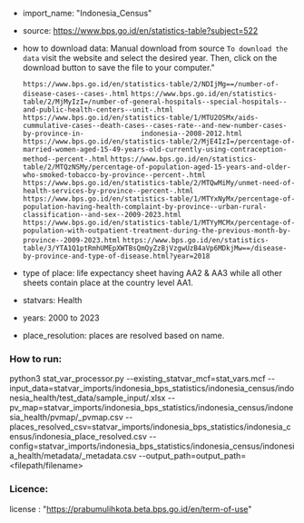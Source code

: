 - import_name: "Indonesia_Census"

- source: https://www.bps.go.id/en/statistics-table?subject=522

- how to download data: Manual download from source 
  `To download the data` visit the website and select the desired year. Then, click on the download button to save the file to your computer."
  
   `https://www.bps.go.id/en/statistics-table/2/NDIjMg==/number-of-disease-cases--cases-.html`
   `https://www.bps.go.id/en/statistics-table/2/MjMyIzI=/number-of-general-hospitals--special-hospitals--and-public-health-centers--unit-.html`   
   `https://www.bps.go.id/en/statistics-table/1/MTU2OSMx/aids-cummulative-cases--death-cases--cases-rate--and-new-number-cases-by-province-in-       	    indonesia--2008-2012.html`
   `https://www.bps.go.id/en/statistics-table/2/MjE4IzI=/percentage-of-married-women-aged-15-49-years-old-currently-using-contraception-method--percent-.html`
   `https://www.bps.go.id/en/statistics-table/2/MTQzNSMy/percentage-of-population-aged-15-years-and-older-who-smoked-tobacco-by-province--percent-.html`
   `https://www.bps.go.id/en/statistics-table/2/MTQwMiMy/unmet-need-of-health-services-by-province--percent-.html`
   `https://www.bps.go.id/en/statistics-table/1/MTYxNyMx/percentage-of-population-having-health-complaint-by-province--urban-rural-classification--and-sex--2009-2023.html`
   `https://www.bps.go.id/en/statistics-table/1/MTYyMCMx/percentage-of-population-with-outpatient-treatment-during-the-previous-month-by-province--2009-2023.html`
   `https://www.bps.go.id/en/statistics-table/3/YTA1Q1ptRmhUMEpXWTBsQmQyZzBjVzgwUzB4aVp6MDkjMw==/disease-by-province-and-type-of-disease.html?year=2018`


- type of place: life expectancy sheet having AA2 & AA3 while all other sheets contain place at the country level AA1. 

- statvars: Health

- years: 2000 to 2023

- place_resolution:  places are resolved based on name.

### How to run:
python3 stat_var_processor.py --existing_statvar_mcf=stat_vars.mcf --input_data=statvar_imports/indonesia_bps_statistics/indonesia_census/indonesia_health/test_data/sample_input/<filename>.xlsx --pv_map=statvar_imports/indonesia_bps_statistics/indonesia_census/indonesia_health/pvmap/<filename>_pvmap.csv --places_resolved_csv=statvar_imports/indonesia_bps_statistics/indonesia_census/indonesia_place_resolved.csv --config=statvar_imports/indonesia_bps_statistics/indonesia_census/indonesia_health/metadata/<filename>_metadata.csv  --output_path=output_path=<filepath/filename>

### Licence:
license : "https://prabumulihkota.beta.bps.go.id/en/term-of-use"

